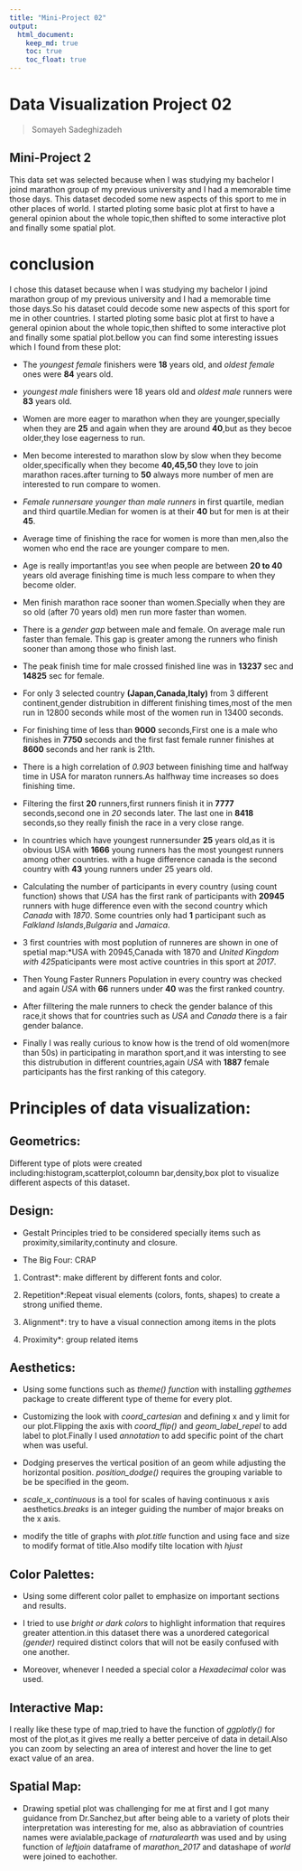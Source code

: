 ```yaml
---
title: "Mini-Project 02"
output: 
  html_document:
    keep_md: true
    toc: true
    toc_float: true
---
```


# Data Visualization Project 02

> Somayeh Sadeghizadeh 

## Mini-Project 2

This data set was selected because when I was studying my bachelor I joind marathon group of my previous university and I had a memorable time those days. This dataset decoded some new aspects of this sport to me in other places of world.
I started ploting some basic plot at first to have a general opinion about the whole topic,then shifted to some interactive plot and finally some spatial plot.




# conclusion
I chose this dataset because when I was studying my bachelor I joind marathon group of my previous university and I had a memorable time those days.So his dataset could decode some new aspects of this sport for me in other countries.
I started ploting some basic plot at first to have a general opinion about the whole topic,then shifted to some interactive plot and finally some spatial plot.bellow you can find some interesting issues which I found from these plot:

* The *youngest female* finishers were **18** years old, and *oldest female* ones were **84** years old.

* *youngest male* finishers were 18 years old and *oldest male* runners were **83** years old.

* Women are more eager to marathon when they are younger,specially when they are **25** and again when they are around **40**,but as they becoe older,they lose eagerness to run.

* Men become interested to marathon slow by slow when they become older,specifically when they become **40,45,50** they love to join marathon races.after turning to **50** always more number of men are interested to run compare to women.

* *Female runnersare younger than male runners* in first quartile, median and third quartile.Median for women is at their **40** but for men is at their **45**.

* Average time of finishing the race for women is more than men,also the women who end the race are younger compare to men.

* Age is really important!as you see when people are between **20 to 40** years old average finishing time is much less compare to when they become older.

* Men finish  marathon race sooner than women.Specially when they are so old (after 70 years old) men run more faster than women.

* There is a *gender gap* between male and female. On average male run faster than female. This gap is greater among the runners who finish sooner than among those who finish last.

* The peak finish time for male crossed finished line was in **13237** sec  and **14825** sec for female.

* For only 3 selected country **(Japan,Canada,Italy)** from 3 different continent,gender distrubition in different finishing times,most of the men run in 12800 seconds while most of the women run in 13400 seconds.

* For finishing time of less than **9000** seconds,First one is a male who finishes in **7750** seconds and the first fast female runner finishes at **8600** seconds and her rank is 21th.

* There is a high correlation of *0.903* between finishing time and halfway time in USA for maraton runners.As halfhway time increases so does finishing time.

* Filtering the first **20** runners,first runners finish it in **7777** seconds,second one in *20* seconds later. The last one in **8418** seconds,so they really finish the race in a very close range.

* In countries which have youngest runnersunder **25** years old,as it is obvious USA with **1666** young runners has the most youngest runners among other countries. with a huge difference canada is the second country with **43** young runners under 25 years old.

* Calculating the number of participants in every country (using count function) shows that *USA* has the first rank of participants with **20945** runners with huge difference even with the second country which *Canada* with *1870*.
Some countries only had **1** participant such as *Falkland Islands*,*Bulgaria* and *Jamaica*.

* 3 first countries with most poplution of runneres are shown in one of spetial map:*USA with 20945,Canada with 1870 and *United Kingdom with 425*paticipants were most active countries in this sport at *2017*.


* Then Young Faster Runners Population in every country was checked and again *USA* with **66** runners under **40** was the first ranked country.

* After filltering the male runners to check the gender balance of this race,it shows that for countries such as  *USA* and *Canada* there is a fair gender balance.

* Finally I was really curious to know how is the trend of old women(more than 50s) in participating in marathon sport,and it was intersting to see this distrubution in different countries,again *USA* with **1887** female participants has the first ranking of this category.



# Principles of data visualization:

## Geometrics:

Different type of plots were created including:histogram,scatterplot,coloumn bar,density,box plot to visualize different aspects of this dataset.

## Design:

* Gestalt Principles tried to be considered specially items such as proximity,similarity,continuty and closure.

* The Big Four: CRAP

 1. Contrast*: make different by different fonts and color.

 2. Repetition*:Repeat visual elements (colors, fonts, shapes) to create a strong unified theme.

 3. Alignment*: try to have a visual connection among items in the plots

 4. Proximity*: group related items


## Aesthetics: 

* Using some functions such as *theme() function* with installing *ggthemes* package to create different type of theme for every plot.

* Customizing the look with *coord_cartesian* and defining x and y limit for our plot.Flipping the axis with *coord_flip()* and *geom_label_repel* to add label to plot.Finally I used  *annotation* to add specific point of the chart when was useful.
* Dodging preserves the vertical position of an geom while adjusting the horizontal position. *position_dodge()* requires the grouping variable to be be specified in the geom.
* *scale_x_continuous* is a tool for scales of having continuous x axis aesthetics.*breaks* is an integer guiding the number of major breaks on the x axis.
* modify the title of graphs with *plot.title* function and using face and size to modify format of title.Also modify tilte location with *hjust*

## Color Palettes: 

* Using some different color pallet to emphasize on important sections and results.

* I tried to use *bright or dark colors* to highlight information that requires greater attention.in this dataset there was a unordered categorical *(gender)* required distinct colors that will not be easily confused with one another.

* Moreover, whenever I needed a special color a *Hexadecimal* color was used.



## Interactive Map:

I really like these type of map,tried to have the function of  *ggplotly()* for most of the plot,as it gives me really a better perceive of data in detail.Also you can zoom by selecting an area of interest and hover the line to get exact value of an area.


## Spatial Map:

*  Drawing spetial plot was challenging for me at first and I got many guidance from Dr.Sanchez,but after being able to a variety of plots their interpretation was interesting for me, also as abbraviation of countries names were avialable,package of *rnaturalearth* was used and by using function of *leftjoin* dataframe of *marathon_2017* and datashape of *world* were joined to eachother.














